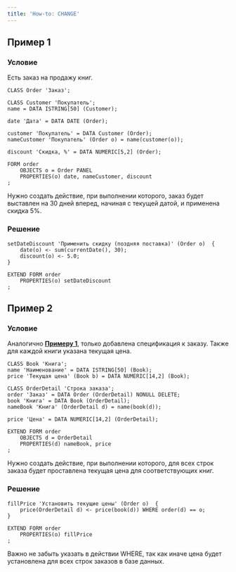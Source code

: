 ```yaml
---
title: 'How-to: CHANGE'
---
```


## Пример 1

### Условие

Есть заказ на продажу книг.

```lsf
CLASS Order 'Заказ';

CLASS Customer 'Покупатель';
name = DATA ISTRING[50] (Customer);

date 'Дата' = DATA DATE (Order);

customer 'Покупатель' = DATA Customer (Order);
nameCustomer 'Покупатель' (Order o) = name(customer(o));

discount 'Скидка, %' = DATA NUMERIC[5,2] (Order);

FORM order
    OBJECTS o = Order PANEL
    PROPERTIES(o) date, nameCustomer, discount
;
```

Нужно создать действие, при выполнении которого, заказ будет выставлен на 30 дней вперед, начиная с текущей датой, и применена скидка 5%.

### Решение

```lsf
setDateDiscount 'Применить скидку (поздняя поставка)' (Order o)  {
    date(o) <- sum(currentDate(), 30);
    discount(o) <- 5.0;
}

EXTEND FORM order
    PROPERTIES(o) setDateDiscount
;
```

## Пример 2

### Условие

Аналогично [**Примеру 1**](#пример-1), только добавлена спецификация к заказу. Также для каждой книги указана текущая цена.

```lsf
CLASS Book 'Книга';
name 'Наименование' = DATA ISTRING[50] (Book);
price 'Текущая цена' (Book b) = DATA NUMERIC[14,2] (Book);

CLASS OrderDetail 'Строка заказа';
order 'Заказ' = DATA Order (OrderDetail) NONULL DELETE;
book 'Книга' = DATA Book (OrderDetail);
nameBook 'Книга' (OrderDetail d) = name(book(d));

price 'Цена' = DATA NUMERIC[14,2] (OrderDetail);

EXTEND FORM order
    OBJECTS d = OrderDetail
    PROPERTIES(d) nameBook, price
;
```

Нужно создать действие, при выполнении которого, для всех строк заказа будет проставлена текущая цена для соответствующих книг.

### Решение

```lsf
fillPrice 'Установить текущие цены' (Order o)  {
    price(OrderDetail d) <- price(book(d)) WHERE order(d) == o;
}

EXTEND FORM order
    PROPERTIES(o) fillPrice
;
```

Важно не забыть указать в действии WHERE, так как иначе цена будет установлена для всех строк заказов в базе данных.
